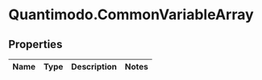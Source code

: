 # Quantimodo.CommonVariableArray

## Properties
Name | Type | Description | Notes
------------ | ------------- | ------------- | -------------


